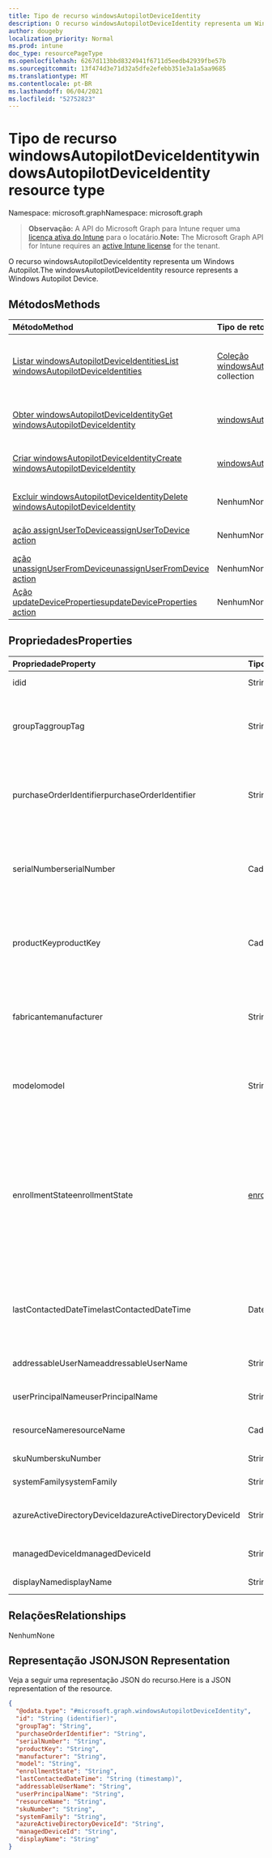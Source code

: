 ```yaml
---
title: Tipo de recurso windowsAutopilotDeviceIdentity
description: O recurso windowsAutopilotDeviceIdentity representa um Windows Autopilot.
author: dougeby
localization_priority: Normal
ms.prod: intune
doc_type: resourcePageType
ms.openlocfilehash: 6267d113bbd8324941f6711d5eedb42939fbe57b
ms.sourcegitcommit: 13f474d3e71d32a5dfe2efebb351e3a1a5aa9685
ms.translationtype: MT
ms.contentlocale: pt-BR
ms.lasthandoff: 06/04/2021
ms.locfileid: "52752823"
---
```

# <a name="windowsautopilotdeviceidentity-resource-type"></a><span data-ttu-id="d7c87-103">Tipo de recurso windowsAutopilotDeviceIdentity</span><span class="sxs-lookup"><span data-stu-id="d7c87-103">windowsAutopilotDeviceIdentity resource type</span></span>

<span data-ttu-id="d7c87-104">Namespace: microsoft.graph</span><span class="sxs-lookup"><span data-stu-id="d7c87-104">Namespace: microsoft.graph</span></span>

> <span data-ttu-id="d7c87-105">**Observação:** A API do Microsoft Graph para Intune requer uma [licença ativa do Intune](https://go.microsoft.com/fwlink/?linkid=839381) para o locatário.</span><span class="sxs-lookup"><span data-stu-id="d7c87-105">**Note:** The Microsoft Graph API for Intune requires an [active Intune license](https://go.microsoft.com/fwlink/?linkid=839381) for the tenant.</span></span>

<span data-ttu-id="d7c87-106">O recurso windowsAutopilotDeviceIdentity representa um Windows Autopilot.</span><span class="sxs-lookup"><span data-stu-id="d7c87-106">The windowsAutopilotDeviceIdentity resource represents a Windows Autopilot Device.</span></span>

## <a name="methods"></a><span data-ttu-id="d7c87-107">Métodos</span><span class="sxs-lookup"><span data-stu-id="d7c87-107">Methods</span></span>
|<span data-ttu-id="d7c87-108">Método</span><span class="sxs-lookup"><span data-stu-id="d7c87-108">Method</span></span>|<span data-ttu-id="d7c87-109">Tipo de retorno</span><span class="sxs-lookup"><span data-stu-id="d7c87-109">Return Type</span></span>|<span data-ttu-id="d7c87-110">Descrição</span><span class="sxs-lookup"><span data-stu-id="d7c87-110">Description</span></span>|
|:---|:---|:---|
|[<span data-ttu-id="d7c87-111">Listar windowsAutopilotDeviceIdentities</span><span class="sxs-lookup"><span data-stu-id="d7c87-111">List windowsAutopilotDeviceIdentities</span></span>](../api/intune-enrollment-windowsautopilotdeviceidentity-list.md)|<span data-ttu-id="d7c87-112">[Coleção windowsAutopilotDeviceIdentity](../resources/intune-enrollment-windowsautopilotdeviceidentity.md)</span><span class="sxs-lookup"><span data-stu-id="d7c87-112">[windowsAutopilotDeviceIdentity](../resources/intune-enrollment-windowsautopilotdeviceidentity.md) collection</span></span>|<span data-ttu-id="d7c87-113">Listar propriedades e relações dos [objetos windowsAutopilotDeviceIdentity.](../resources/intune-enrollment-windowsautopilotdeviceidentity.md)</span><span class="sxs-lookup"><span data-stu-id="d7c87-113">List properties and relationships of the [windowsAutopilotDeviceIdentity](../resources/intune-enrollment-windowsautopilotdeviceidentity.md) objects.</span></span>|
|[<span data-ttu-id="d7c87-114">Obter windowsAutopilotDeviceIdentity</span><span class="sxs-lookup"><span data-stu-id="d7c87-114">Get windowsAutopilotDeviceIdentity</span></span>](../api/intune-enrollment-windowsautopilotdeviceidentity-get.md)|[<span data-ttu-id="d7c87-115">windowsAutopilotDeviceIdentity</span><span class="sxs-lookup"><span data-stu-id="d7c87-115">windowsAutopilotDeviceIdentity</span></span>](../resources/intune-enrollment-windowsautopilotdeviceidentity.md)|<span data-ttu-id="d7c87-116">Ler propriedades e relações do [objeto windowsAutopilotDeviceIdentity.](../resources/intune-enrollment-windowsautopilotdeviceidentity.md)</span><span class="sxs-lookup"><span data-stu-id="d7c87-116">Read properties and relationships of the [windowsAutopilotDeviceIdentity](../resources/intune-enrollment-windowsautopilotdeviceidentity.md) object.</span></span>|
|[<span data-ttu-id="d7c87-117">Criar windowsAutopilotDeviceIdentity</span><span class="sxs-lookup"><span data-stu-id="d7c87-117">Create windowsAutopilotDeviceIdentity</span></span>](../api/intune-enrollment-windowsautopilotdeviceidentity-create.md)|[<span data-ttu-id="d7c87-118">windowsAutopilotDeviceIdentity</span><span class="sxs-lookup"><span data-stu-id="d7c87-118">windowsAutopilotDeviceIdentity</span></span>](../resources/intune-enrollment-windowsautopilotdeviceidentity.md)|<span data-ttu-id="d7c87-119">Crie um novo [objeto windowsAutopilotDeviceIdentity.](../resources/intune-enrollment-windowsautopilotdeviceidentity.md)</span><span class="sxs-lookup"><span data-stu-id="d7c87-119">Create a new [windowsAutopilotDeviceIdentity](../resources/intune-enrollment-windowsautopilotdeviceidentity.md) object.</span></span>|
|[<span data-ttu-id="d7c87-120">Excluir windowsAutopilotDeviceIdentity</span><span class="sxs-lookup"><span data-stu-id="d7c87-120">Delete windowsAutopilotDeviceIdentity</span></span>](../api/intune-enrollment-windowsautopilotdeviceidentity-delete.md)|<span data-ttu-id="d7c87-121">Nenhum</span><span class="sxs-lookup"><span data-stu-id="d7c87-121">None</span></span>|<span data-ttu-id="d7c87-122">Exclui um [windowsAutopilotDeviceIdentity](../resources/intune-enrollment-windowsautopilotdeviceidentity.md).</span><span class="sxs-lookup"><span data-stu-id="d7c87-122">Deletes a [windowsAutopilotDeviceIdentity](../resources/intune-enrollment-windowsautopilotdeviceidentity.md).</span></span>|
|[<span data-ttu-id="d7c87-123">ação assignUserToDevice</span><span class="sxs-lookup"><span data-stu-id="d7c87-123">assignUserToDevice action</span></span>](../api/intune-enrollment-windowsautopilotdeviceidentity-assignusertodevice.md)|<span data-ttu-id="d7c87-124">Nenhum</span><span class="sxs-lookup"><span data-stu-id="d7c87-124">None</span></span>|<span data-ttu-id="d7c87-125">Atribui o usuário a dispositivos autopilot.</span><span class="sxs-lookup"><span data-stu-id="d7c87-125">Assigns user to Autopilot devices.</span></span>|
|[<span data-ttu-id="d7c87-126">ação unassignUserFromDevice</span><span class="sxs-lookup"><span data-stu-id="d7c87-126">unassignUserFromDevice action</span></span>](../api/intune-enrollment-windowsautopilotdeviceidentity-unassignuserfromdevice.md)|<span data-ttu-id="d7c87-127">Nenhum</span><span class="sxs-lookup"><span data-stu-id="d7c87-127">None</span></span>|<span data-ttu-id="d7c87-128">Desaigna o usuário de um dispositivo autopilot.</span><span class="sxs-lookup"><span data-stu-id="d7c87-128">Unassigns the user from an Autopilot device.</span></span>|
|[<span data-ttu-id="d7c87-129">Ação updateDeviceProperties</span><span class="sxs-lookup"><span data-stu-id="d7c87-129">updateDeviceProperties action</span></span>](../api/intune-enrollment-windowsautopilotdeviceidentity-updatedeviceproperties.md)|<span data-ttu-id="d7c87-130">Nenhum</span><span class="sxs-lookup"><span data-stu-id="d7c87-130">None</span></span>|<span data-ttu-id="d7c87-131">Atualiza as propriedades em dispositivos do Autopilot.</span><span class="sxs-lookup"><span data-stu-id="d7c87-131">Updates properties on Autopilot devices.</span></span>|

## <a name="properties"></a><span data-ttu-id="d7c87-132">Propriedades</span><span class="sxs-lookup"><span data-stu-id="d7c87-132">Properties</span></span>
|<span data-ttu-id="d7c87-133">Propriedade</span><span class="sxs-lookup"><span data-stu-id="d7c87-133">Property</span></span>|<span data-ttu-id="d7c87-134">Tipo</span><span class="sxs-lookup"><span data-stu-id="d7c87-134">Type</span></span>|<span data-ttu-id="d7c87-135">Descrição</span><span class="sxs-lookup"><span data-stu-id="d7c87-135">Description</span></span>|
|:---|:---|:---|
|<span data-ttu-id="d7c87-136">id</span><span class="sxs-lookup"><span data-stu-id="d7c87-136">id</span></span>|<span data-ttu-id="d7c87-137">String</span><span class="sxs-lookup"><span data-stu-id="d7c87-137">String</span></span>|<span data-ttu-id="d7c87-138">O GUID do objeto.</span><span class="sxs-lookup"><span data-stu-id="d7c87-138">The GUID for the object</span></span>|
|<span data-ttu-id="d7c87-139">groupTag</span><span class="sxs-lookup"><span data-stu-id="d7c87-139">groupTag</span></span>|<span data-ttu-id="d7c87-140">String</span><span class="sxs-lookup"><span data-stu-id="d7c87-140">String</span></span>|<span data-ttu-id="d7c87-141">Marca de grupo do dispositivo Windows piloto automático.</span><span class="sxs-lookup"><span data-stu-id="d7c87-141">Group Tag of the Windows autopilot device.</span></span>|
|<span data-ttu-id="d7c87-142">purchaseOrderIdentifier</span><span class="sxs-lookup"><span data-stu-id="d7c87-142">purchaseOrderIdentifier</span></span>|<span data-ttu-id="d7c87-143">String</span><span class="sxs-lookup"><span data-stu-id="d7c87-143">String</span></span>|<span data-ttu-id="d7c87-144">Purchase Order Identifier of the Windows autopilot device.</span><span class="sxs-lookup"><span data-stu-id="d7c87-144">Purchase Order Identifier of the Windows autopilot device.</span></span>|
|<span data-ttu-id="d7c87-145">serialNumber</span><span class="sxs-lookup"><span data-stu-id="d7c87-145">serialNumber</span></span>|<span data-ttu-id="d7c87-146">Cadeia de caracteres</span><span class="sxs-lookup"><span data-stu-id="d7c87-146">String</span></span>|<span data-ttu-id="d7c87-147">Número de série do dispositivo do Windows AutoPilot.</span><span class="sxs-lookup"><span data-stu-id="d7c87-147">Serial number of the Windows autopilot device.</span></span>|
|<span data-ttu-id="d7c87-148">productKey</span><span class="sxs-lookup"><span data-stu-id="d7c87-148">productKey</span></span>|<span data-ttu-id="d7c87-149">Cadeia de caracteres</span><span class="sxs-lookup"><span data-stu-id="d7c87-149">String</span></span>|<span data-ttu-id="d7c87-150">Chave do produto (Product Key) do dispositivo do Windows AutoPilot.</span><span class="sxs-lookup"><span data-stu-id="d7c87-150">Product Key of the Windows autopilot device.</span></span>|
|<span data-ttu-id="d7c87-151">fabricante</span><span class="sxs-lookup"><span data-stu-id="d7c87-151">manufacturer</span></span>|<span data-ttu-id="d7c87-152">String</span><span class="sxs-lookup"><span data-stu-id="d7c87-152">String</span></span>|<span data-ttu-id="d7c87-153">Fabricante Oem do dispositivo Windows piloto automático.</span><span class="sxs-lookup"><span data-stu-id="d7c87-153">Oem manufacturer of the Windows autopilot device.</span></span>|
|<span data-ttu-id="d7c87-154">modelo</span><span class="sxs-lookup"><span data-stu-id="d7c87-154">model</span></span>|<span data-ttu-id="d7c87-155">String</span><span class="sxs-lookup"><span data-stu-id="d7c87-155">String</span></span>|<span data-ttu-id="d7c87-156">Nome do modelo do dispositivo Windows piloto automático.</span><span class="sxs-lookup"><span data-stu-id="d7c87-156">Model name of the Windows autopilot device.</span></span>|
|<span data-ttu-id="d7c87-157">enrollmentState</span><span class="sxs-lookup"><span data-stu-id="d7c87-157">enrollmentState</span></span>|[<span data-ttu-id="d7c87-158">enrollmentState</span><span class="sxs-lookup"><span data-stu-id="d7c87-158">enrollmentState</span></span>](../resources/intune-enrollment-enrollmentstate.md)|<span data-ttu-id="d7c87-159">Estado de registro do intune do dispositivo Windows piloto automático.</span><span class="sxs-lookup"><span data-stu-id="d7c87-159">Intune enrollment state of the Windows autopilot device.</span></span> <span data-ttu-id="d7c87-160">Os valores possíveis são: `unknown`, `enrolled`, `pendingReset`, `failed`, `notContacted`.</span><span class="sxs-lookup"><span data-stu-id="d7c87-160">Possible values are: `unknown`, `enrolled`, `pendingReset`, `failed`, `notContacted`.</span></span>|
|<span data-ttu-id="d7c87-161">lastContactedDateTime</span><span class="sxs-lookup"><span data-stu-id="d7c87-161">lastContactedDateTime</span></span>|<span data-ttu-id="d7c87-162">DateTimeOffset</span><span class="sxs-lookup"><span data-stu-id="d7c87-162">DateTimeOffset</span></span>|<span data-ttu-id="d7c87-163">Intune Last Contacted Date Time of the Windows autopilot device.</span><span class="sxs-lookup"><span data-stu-id="d7c87-163">Intune Last Contacted Date Time of the Windows autopilot device.</span></span>|
|<span data-ttu-id="d7c87-164">addressableUserName</span><span class="sxs-lookup"><span data-stu-id="d7c87-164">addressableUserName</span></span>|<span data-ttu-id="d7c87-165">String</span><span class="sxs-lookup"><span data-stu-id="d7c87-165">String</span></span>|<span data-ttu-id="d7c87-166">Nome de usuário acessível.</span><span class="sxs-lookup"><span data-stu-id="d7c87-166">Addressable user name.</span></span>|
|<span data-ttu-id="d7c87-167">userPrincipalName</span><span class="sxs-lookup"><span data-stu-id="d7c87-167">userPrincipalName</span></span>|<span data-ttu-id="d7c87-168">String</span><span class="sxs-lookup"><span data-stu-id="d7c87-168">String</span></span>|<span data-ttu-id="d7c87-169">Nome principal do usuário.</span><span class="sxs-lookup"><span data-stu-id="d7c87-169">User Principal Name.</span></span>|
|<span data-ttu-id="d7c87-170">resourceName</span><span class="sxs-lookup"><span data-stu-id="d7c87-170">resourceName</span></span>|<span data-ttu-id="d7c87-171">Cadeia de caracteres</span><span class="sxs-lookup"><span data-stu-id="d7c87-171">String</span></span>|<span data-ttu-id="d7c87-172">Nome do recurso.</span><span class="sxs-lookup"><span data-stu-id="d7c87-172">Resource Name.</span></span>|
|<span data-ttu-id="d7c87-173">skuNumber</span><span class="sxs-lookup"><span data-stu-id="d7c87-173">skuNumber</span></span>|<span data-ttu-id="d7c87-174">String</span><span class="sxs-lookup"><span data-stu-id="d7c87-174">String</span></span>|<span data-ttu-id="d7c87-175">Número SKU</span><span class="sxs-lookup"><span data-stu-id="d7c87-175">SKU Number</span></span>|
|<span data-ttu-id="d7c87-176">systemFamily</span><span class="sxs-lookup"><span data-stu-id="d7c87-176">systemFamily</span></span>|<span data-ttu-id="d7c87-177">String</span><span class="sxs-lookup"><span data-stu-id="d7c87-177">String</span></span>|<span data-ttu-id="d7c87-178">Família do Sistema</span><span class="sxs-lookup"><span data-stu-id="d7c87-178">System Family</span></span>|
|<span data-ttu-id="d7c87-179">azureActiveDirectoryDeviceId</span><span class="sxs-lookup"><span data-stu-id="d7c87-179">azureActiveDirectoryDeviceId</span></span>|<span data-ttu-id="d7c87-180">String</span><span class="sxs-lookup"><span data-stu-id="d7c87-180">String</span></span>|<span data-ttu-id="d7c87-181">ID do dispositivo AAD - a ser preterida</span><span class="sxs-lookup"><span data-stu-id="d7c87-181">AAD Device ID - to be deprecated</span></span>|
|<span data-ttu-id="d7c87-182">managedDeviceId</span><span class="sxs-lookup"><span data-stu-id="d7c87-182">managedDeviceId</span></span>|<span data-ttu-id="d7c87-183">String</span><span class="sxs-lookup"><span data-stu-id="d7c87-183">String</span></span>|<span data-ttu-id="d7c87-184">ID de dispositivo gerenciado</span><span class="sxs-lookup"><span data-stu-id="d7c87-184">Managed Device ID</span></span>|
|<span data-ttu-id="d7c87-185">displayName</span><span class="sxs-lookup"><span data-stu-id="d7c87-185">displayName</span></span>|<span data-ttu-id="d7c87-186">String</span><span class="sxs-lookup"><span data-stu-id="d7c87-186">String</span></span>|<span data-ttu-id="d7c87-187">Nome de exibição</span><span class="sxs-lookup"><span data-stu-id="d7c87-187">Display Name</span></span>|

## <a name="relationships"></a><span data-ttu-id="d7c87-188">Relações</span><span class="sxs-lookup"><span data-stu-id="d7c87-188">Relationships</span></span>
<span data-ttu-id="d7c87-189">Nenhum</span><span class="sxs-lookup"><span data-stu-id="d7c87-189">None</span></span>

## <a name="json-representation"></a><span data-ttu-id="d7c87-190">Representação JSON</span><span class="sxs-lookup"><span data-stu-id="d7c87-190">JSON Representation</span></span>
<span data-ttu-id="d7c87-191">Veja a seguir uma representação JSON do recurso.</span><span class="sxs-lookup"><span data-stu-id="d7c87-191">Here is a JSON representation of the resource.</span></span>
<!-- {
  "blockType": "resource",
  "keyProperty": "id",
  "@odata.type": "microsoft.graph.windowsAutopilotDeviceIdentity"
}
-->
``` json
{
  "@odata.type": "#microsoft.graph.windowsAutopilotDeviceIdentity",
  "id": "String (identifier)",
  "groupTag": "String",
  "purchaseOrderIdentifier": "String",
  "serialNumber": "String",
  "productKey": "String",
  "manufacturer": "String",
  "model": "String",
  "enrollmentState": "String",
  "lastContactedDateTime": "String (timestamp)",
  "addressableUserName": "String",
  "userPrincipalName": "String",
  "resourceName": "String",
  "skuNumber": "String",
  "systemFamily": "String",
  "azureActiveDirectoryDeviceId": "String",
  "managedDeviceId": "String",
  "displayName": "String"
}
```




